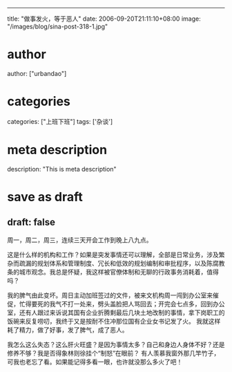 
---
title: "做事发火，等于恶人"
date: 2006-09-20T21:11:10+08:00
image: "/images/blog/sina-post-318-1.jpg"
# author
author: ["urbandao"]
# categories
categories: ["上班下班"]
tags: ['杂谈']
# meta description
description: "This is meta description"
# save as draft
draft: false
---

周一，周二，周三，连续三天开会工作到晚上八九点。

这是什么样的机构和工作？如果是突发事情还可以理解，全部是日常业务，涉及繁杂而疏漏的规划体系和管理制度、冗长和低效的规划编制和审批程序，以及陈腐教条的城市观念。我总是怀疑，我这样被官僚体制和无聊的行政事务消耗着，值得吗？

我的脾气由此变坏。周日主动加班签过的文件，被来文机构周一闯到办公室来催促，忙得要死的我气不打一处来，劈头盖脸把人骂回去；开完会七点多，回到办公室，还有人跟过来诉说其国有企业折腾剩最后几块土地改制的事情，拿下岗职工的饭碗来反复唠叨，我终于又是按耐不住冲那位国有企业女书记发了火。
我就这样耗了精力，做了好事，发了脾气，成了恶人。

我怎么这么失态？这么肝火旺盛？是因为事情太多？自己和身边人身体不好？还是修养不够？我是否得象林则徐挂个“制怒”在眼前？
有人羡慕我窗外那几竿竹子，可我也老忘了看。如果能记得多看一眼，也许就没那么多火了吧！
